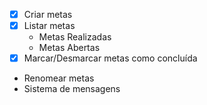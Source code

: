 - [x] Criar metas
- [x] Listar metas
    - Metas Realizadas
    - Metas Abertas
- [x] Marcar/Desmarcar metas como concluída
- Renomear metas
- Sistema de mensagens



